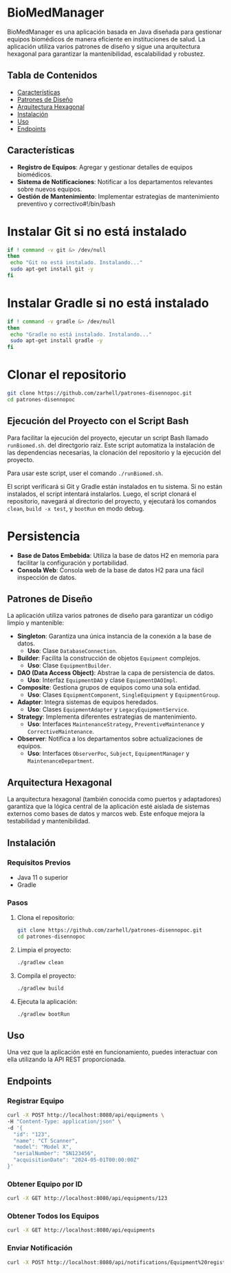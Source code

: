 # BioMedManager

BioMedManager es una aplicación basada en Java diseñada para gestionar equipos biomédicos de manera eficiente en instituciones de salud. La aplicación utiliza varios patrones de diseño y sigue una arquitectura hexagonal para garantizar la mantenibilidad, escalabilidad y robustez.

## Tabla de Contenidos

- [Características](#características)
- [Patrones de Diseño](#patrones-de-diseño)
- [Arquitectura Hexagonal](#arquitectura-hexagonal)
- [Instalación](#instalación)
- [Uso](#uso)
- [Endpoints](#endpoints)


## Características

- **Registro de Equipos**: Agregar y gestionar detalles de equipos biomédicos.
- **Sistema de Notificaciones**: Notificar a los departamentos relevantes sobre nuevos equipos.
- **Gestión de Mantenimiento**: Implementar estrategias de mantenimiento preventivo y correctivo#!/bin/bash

# Instalar Git si no está instalado
   ```sh
if ! command -v git &> /dev/null
then
    echo "Git no está instalado. Instalando..."
    sudo apt-get install git -y
fi
   ```


# Instalar Gradle si no está instalado
   ```sh
   if ! command -v gradle &> /dev/null
then
    echo "Gradle no está instalado. Instalando..."
    sudo apt-get install gradle -y
fi
   ```

# Clonar el repositorio

   ```sh
git clone https://github.com/zarhell/patrones-disennopoc.git
cd patrones-disennopoc
   ```

## Ejecución del Proyecto con el Script Bash

Para facilitar la ejecución del proyecto, ejecutar un script Bash llamado `runBiomed.sh`. del directgorio raiz.
Este script automatiza la instalación de las dependencias necesarias, la clonación del repositorio y la ejecución del proyecto.

Para usar este script, user el comando `./runBiomed.sh`.

El script verificará si Git y Gradle están instalados en tu sistema. Si no están instalados, el script intentará instalarlos. Luego, el script clonará el repositorio, navegará al directorio del proyecto, y ejecutará los comandos `clean`, `build -x test`, y `bootRun` en modo debug.

# Persistencia

- **Base de Datos Embebida**: Utiliza la base de datos H2 en memoria para facilitar la configuración y portabilidad.
- **Consola Web**: Consola web de la base de datos H2 para una fácil inspección de datos.

## Patrones de Diseño

La aplicación utiliza varios patrones de diseño para garantizar un código limpio y mantenible:

- **Singleton**: Garantiza una única instancia de la conexión a la base de datos.
  - **Uso**: Clase `DatabaseConnection`.
- **Builder**: Facilita la construcción de objetos `Equipment` complejos.
  - **Uso**: Clase `EquipmentBuilder`.
- **DAO (Data Access Object)**: Abstrae la capa de persistencia de datos.
  - **Uso**: Interfaz `EquipmentDAO` y clase `EquipmentDAOImpl`.
- **Composite**: Gestiona grupos de equipos como una sola entidad.
  - **Uso**: Clases `EquipmentComponent`, `SingleEquipment` y `EquipmentGroup`.
- **Adapter**: Integra sistemas de equipos heredados.
  - **Uso**: Clases `EquipmentAdapter` y `LegacyEquipmentService`.
- **Strategy**: Implementa diferentes estrategias de mantenimiento.
  - **Uso**: Interfaces `MaintenanceStrategy`, `PreventiveMaintenance` y `CorrectiveMaintenance`.
- **Observer**: Notifica a los departamentos sobre actualizaciones de equipos.
  - **Uso**: Interfaces `ObserverPoc`, `Subject`, `EquipmentManager` y `MaintenanceDepartment`.

## Arquitectura Hexagonal

La arquitectura hexagonal (también conocida como puertos y adaptadores) garantiza que la lógica central de la aplicación esté aislada de sistemas externos como bases de datos y marcos web. Este enfoque mejora la testabilidad y mantenibilidad.

## Instalación

### Requisitos Previos

- Java 11 o superior
- Gradle

### Pasos

1. Clona el repositorio:
   ```sh
   git clone https://github.com/zarhell/patrones-disennopoc.git
   cd patrones-disennopoc
   ```

2. Limpia el proyecto:
   ```sh
   ./gradlew clean
   ```

3. Compila el proyecto:
   ```sh
   ./gradlew build
   ```

4. Ejecuta la aplicación:
   ```sh
   ./gradlew bootRun
   ```

## Uso

Una vez que la aplicación esté en funcionamiento, puedes interactuar con ella utilizando la API REST proporcionada.

## Endpoints

### Registrar Equipo
```sh
curl -X POST http://localhost:8080/api/equipments \
-H "Content-Type: application/json" \
-d '{
  "id": "123",
  "name": "CT Scanner",
  "model": "Model X",
  "serialNumber": "SN123456",
  "acquisitionDate": "2024-05-01T00:00:00Z"
}'
```

### Obtener Equipo por ID
```sh
curl -X GET http://localhost:8080/api/equipments/123
```

### Obtener Todos los Equipos
```sh
curl -X GET http://localhost:8080/api/equipments
```

### Enviar Notificación
```sh
curl -X POST http://localhost:8080/api/notifications/Equipment%20registered%20successfully
```


